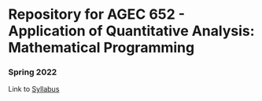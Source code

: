 # Repository for AGEC 652 - Application of Quantitative Analysis: Mathematical Programming
### Spring 2022

Link to [Syllabus](/documents/syllabus/syllabus.md)